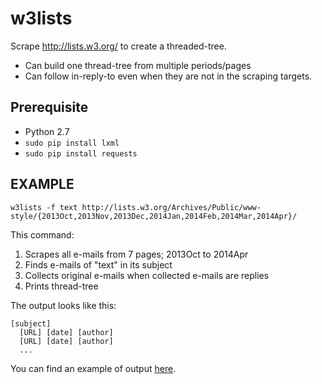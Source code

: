 w3lists
=======

Scrape http://lists.w3.org/ to create a threaded-tree.

* Can build one thread-tree from multiple periods/pages
* Can follow in-reply-to even when they are not in the scraping targets.

## Prerequisite

* Python 2.7
* `sudo pip install lxml`
* `sudo pip install requests`

## EXAMPLE

    w3lists -f text http://lists.w3.org/Archives/Public/www-style/{2013Oct,2013Nov,2013Dec,2014Jan,2014Feb,2014Mar,2014Apr}/

This command:

1. Scrapes all e-mails from 7 pages; 2013Oct to 2014Apr
2. Finds e-mails of "text" in its subject
3. Collects original e-mails when collected e-mails are replies
4. Prints thread-tree

The output looks like this:

```
[subject]
  [URL] [date] [author]
  [URL] [date] [author]
  ...
```
You can find an example of output [here](https://raw.githubusercontent.com/kojiishi/w3lists/master/text-2013-10.txt).
